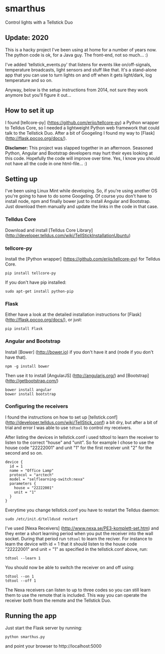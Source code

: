 # smarthus

Control lights with a Tellstick Duo

## Update: 2020
This is a hacky project I've been using at home for a number of years
now. The python code is ok, for a Java guy. The front-end, not so
much... :)

I've added 'tellstick_events.py' that listens for events like
on/off-signals, temperature broadcasts, light sensors and stuff like
that. It's a stand-alone app that you can use to turn lights on and off
when it gets light/dark, log temperature and so on.

Anyway, below is the setup instructions from 2014, not sure they work
anymore but you'll figure it out...

## How to set it up

I found [tellcore-py] (https://github.com/erijo/tellcore-py) a
Python wrapper to Telldus Core, so I needed a lightweight Python
web framework that could talk to the Tellstick Duo. After a bit of
Googeling I found my way to [Flask] (http://flask.pocoo.org/docs/).

__Disclamer:__
This project was slapped together in an afternoon. Seasoned Python,
Angular and Bootstrap developers may hurt their eyes looking at
this code. Hopefully the code will improve over time. Yes, I know
you should not have all the code in one html-file... :)


Setting up
----------
I've been using Linux Mint while developing. So, if you're using
another OS you're going to have to do some Googeling. Of course
you don't have to install node, npm and finally bower just to
install Angular and Bootstrap. Just download them manually and
update the links in the code in that case.

### Telldus Core ###
Download and install [Telldus Core Library]
(http://developer.telldus.com/wiki/TellStickInstallationUbuntu)


### tellcore-py ###
Install the [Python wrapper]
(https://github.com/erijo/tellcore-py) for Telldus Core.

    pip install tellcore-py

If you don't have pip installed:

    sudo apt-get install python-pip

### Flask ###
Either have a look at the detailed installation instructions for
[Flask] (http://flask.pocoo.org/docs/), or just:

    pip install Flask

### Angular and Bootstrap ###
Install [Bower] (http://bower.io) if you don't have it and (node
if you don't have that).

    npm -g install bower

Then use it to install [AngularJS] (http://angularjs.org/) and
[Bootstrap] (http://getbootstrap.com/)

    bower install angular
    bower install bootstrap

### Configuring the receivers ###
I found the instructions on how to set up [tellstick.conf]
(http://developer.telldus.com/wiki/TellStick_conf) a bit dry, but
after a bit of trial and error I was able to use `tdtool` to
control my receivers.

After listing the devices in tellstick.conf i used tdtool to learn
the receiver to listen to the correct "house" and "unit". So for
example I chose to use the house code "22222001" and unit "1" for
the first receiver unit "2" for the second and so on.

    device {
      id = 1
      name = "Office Lamp"
      protocol = "arctech"
      model = "selflearning-switch:nexa"
      parameters {
        house = "22222001"
        unit = "1"
      }
    }

Everytime you change tellstick.conf you have to restart the
Telldus daemon:

    sudo /etc/init.d/telldusd restart

I've used [Nexa Receivers]
(http://www.nexa.se/PE3-komplett-set.htm) and they enter a short
learning period when you put the receiver into the wall socket.
During that period run `tdtool` to learn the reciver. For instance
to learn the device with id = 1 that it should listen to the house
code "22222001" and unit = "1" as specified in the tellstick.conf
above, run:

    tdtool --learn 1

You should now be able to switch the receiver on and off using:

    tdtool --on 1
    tdtool --off 1

The Nexa receivers can listen to up to three codes so you can still
learn them to use the remote that is included. This way you can
operate the receiver both from the remote and the Tellstick Duo.

Running the app
---------------
Just start the Flask server by running:

    python smarthus.py

and point your browser to http://localhost:5000
